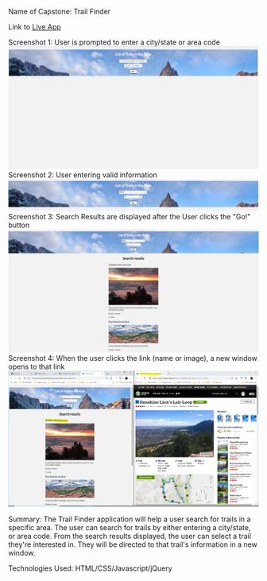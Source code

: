 Name of Capstone: Trail Finder

Link to [Live App](https://roxyshah.github.io/trailFinder/)

Screenshot 1: User is prompted to enter a city/state or area code
![](images/trailFinder_img1.PNG)
Screenshot 2: User entering valid information
![](images/trailFinder_img2.PNG)
Screenshot 3: Search Results are displayed after the User clicks the "Go!" button
![](images/trailFinder_searchResults_img3.PNG)
Screenshot 4: When the user clicks the link (name or image), a new window opens to that link
![](images/trailFinder_accessingResults_img4.PNG)

Summary:
The Trail Finder application will help a user search for trails in a specific area. The user can 
search for trails by either entering a city/state, or area code. From the search results 
displayed, the user can select a trail they're interested in. They will be directed to that 
trail's information in a new window.

Technologies Used:
HTML/CSS/Javascript/jQuery 


